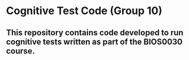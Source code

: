 # Cognitive Test Code (Group 10)
## This repository contains code developed to run cognitive tests written as part of the BIOS0030 course.
